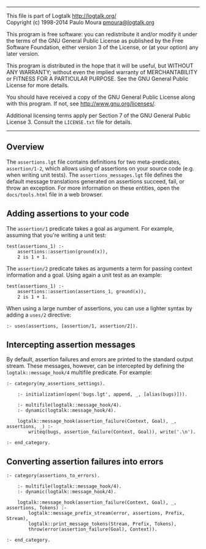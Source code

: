 
________________________________________________________________________

This file is part of Logtalk <http://logtalk.org/>  
Copyright (c) 1998-2014 Paulo Moura <pmoura@logtalk.org>

This program is free software: you can redistribute it and/or modify
it under the terms of the GNU General Public License as published by
the Free Software Foundation, either version 3 of the License, or
(at your option) any later version.

This program is distributed in the hope that it will be useful,
but WITHOUT ANY WARRANTY; without even the implied warranty of
MERCHANTABILITY or FITNESS FOR A PARTICULAR PURPOSE.  See the
GNU General Public License for more details.

You should have received a copy of the GNU General Public License
along with this program.  If not, see <http://www.gnu.org/licenses/>.

Additional licensing terms apply per Section 7 of the GNU General
Public License 3. Consult the `LICENSE.txt` file for details.
________________________________________________________________________


Overview
--------

The `assertions.lgt` file contains definitions for two meta-predicates,
`assertion/1-2`, which allows using of assertions on your source code
(e.g. when writing unit tests). The `assertions_messages.lgt` file defines
the default message translations generated on assertions succeed, fail, or
throw an exception. For more information on these entities, open the
`docs/tools.html` file in a web browser.


Adding assertions to your code
------------------------------

The `assertion/1` predicate takes a goal as argument. For example,
assuming that you're writing a unit test:

	test(assertions_1) :-
		assertions::assertion(ground(x)),
		2 is 1 + 1.

The `assertion/2` predicate takes as arguments a term for passing
context information and a goal. Using again a unit test as an example:

	test(assertions_1) :-
		assertions::assertion(assertions_1, ground(x)),
		2 is 1 + 1.

When using a large number of assertions, you can use a lighter syntax
by adding a `uses/2` directive:

	:- uses(assertions, [assertion/1, assertion/2]).


Intercepting assertion messages
-------------------------------

By default, assertion failures and errors are printed to the standard
output stream. These messages, however, can be intercepted by defining
the `logtalk::message_hook/4` multifile predicate. For example:

	:- category(my_assertions_settings).
	
		:- initialization(open('bugs.lgt', append, _, [alias(bugs)])).
	
		:- multifile(logtalk::message_hook/4).
		:- dynamic(logtalk::message_hook/4).
	
		logtalk::message_hook(assertion_failure(Context, Goal), _, assertions, _) :-
			writeq(bugs, assertion_failure(Context, Goal)), write('.\n').
	
	:- end_category.


Converting assertion failures into errors
-----------------------------------------

	:- category(assertions_to_errors).
	
		:- multifile(logtalk::message_hook/4).
		:- dynamic(logtalk::message_hook/4).
	
		logtalk::message_hook(assertion_failure(Context, Goal), _, assertions, Tokens) :-
			logtalk::message_prefix_stream(error, assertions, Prefix, Stream),
			logtalk::print_message_tokens(Stream, Prefix, Tokens),
			throw(error(assertion_failure(Goal), Context)).
	
	:- end_category.
